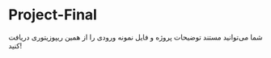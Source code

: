 # Project-Final

شما می‌توانید مستند توضیحات پروژه و  فایل نمونه ورودی را از همین ریپوزیتوری دریافت کنید!

